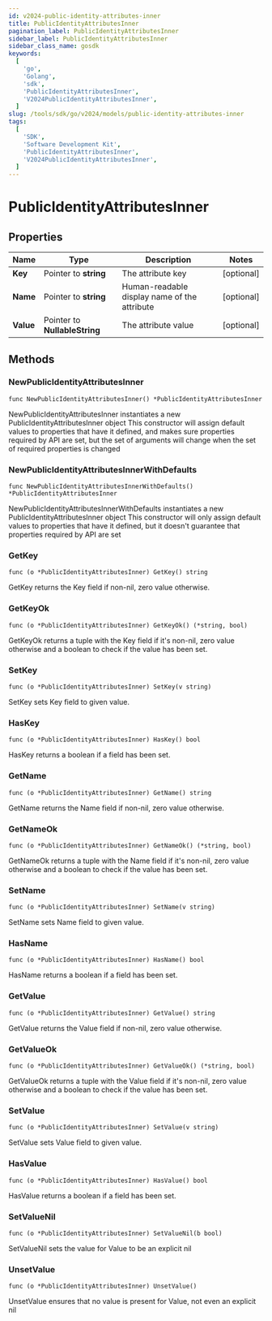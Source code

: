 ```yaml
---
id: v2024-public-identity-attributes-inner
title: PublicIdentityAttributesInner
pagination_label: PublicIdentityAttributesInner
sidebar_label: PublicIdentityAttributesInner
sidebar_class_name: gosdk
keywords:
  [
    'go',
    'Golang',
    'sdk',
    'PublicIdentityAttributesInner',
    'V2024PublicIdentityAttributesInner',
  ]
slug: /tools/sdk/go/v2024/models/public-identity-attributes-inner
tags:
  [
    'SDK',
    'Software Development Kit',
    'PublicIdentityAttributesInner',
    'V2024PublicIdentityAttributesInner',
  ]
---
```


# PublicIdentityAttributesInner

## Properties

| Name | Type | Description | Notes |
| --- | --- | --- | --- |
| **Key** | Pointer to **string** | The attribute key | [optional] |
| **Name** | Pointer to **string** | Human-readable display name of the attribute | [optional] |
| **Value** | Pointer to **NullableString** | The attribute value | [optional] |

## Methods

### NewPublicIdentityAttributesInner

`func NewPublicIdentityAttributesInner() *PublicIdentityAttributesInner`

NewPublicIdentityAttributesInner instantiates a new PublicIdentityAttributesInner object This constructor will assign default values to properties that have it defined, and makes sure properties required by API are set, but the set of arguments will change when the set of required properties is changed

### NewPublicIdentityAttributesInnerWithDefaults

`func NewPublicIdentityAttributesInnerWithDefaults() *PublicIdentityAttributesInner`

NewPublicIdentityAttributesInnerWithDefaults instantiates a new PublicIdentityAttributesInner object This constructor will only assign default values to properties that have it defined, but it doesn't guarantee that properties required by API are set

### GetKey

`func (o *PublicIdentityAttributesInner) GetKey() string`

GetKey returns the Key field if non-nil, zero value otherwise.

### GetKeyOk

`func (o *PublicIdentityAttributesInner) GetKeyOk() (*string, bool)`

GetKeyOk returns a tuple with the Key field if it's non-nil, zero value otherwise and a boolean to check if the value has been set.

### SetKey

`func (o *PublicIdentityAttributesInner) SetKey(v string)`

SetKey sets Key field to given value.

### HasKey

`func (o *PublicIdentityAttributesInner) HasKey() bool`

HasKey returns a boolean if a field has been set.

### GetName

`func (o *PublicIdentityAttributesInner) GetName() string`

GetName returns the Name field if non-nil, zero value otherwise.

### GetNameOk

`func (o *PublicIdentityAttributesInner) GetNameOk() (*string, bool)`

GetNameOk returns a tuple with the Name field if it's non-nil, zero value otherwise and a boolean to check if the value has been set.

### SetName

`func (o *PublicIdentityAttributesInner) SetName(v string)`

SetName sets Name field to given value.

### HasName

`func (o *PublicIdentityAttributesInner) HasName() bool`

HasName returns a boolean if a field has been set.

### GetValue

`func (o *PublicIdentityAttributesInner) GetValue() string`

GetValue returns the Value field if non-nil, zero value otherwise.

### GetValueOk

`func (o *PublicIdentityAttributesInner) GetValueOk() (*string, bool)`

GetValueOk returns a tuple with the Value field if it's non-nil, zero value otherwise and a boolean to check if the value has been set.

### SetValue

`func (o *PublicIdentityAttributesInner) SetValue(v string)`

SetValue sets Value field to given value.

### HasValue

`func (o *PublicIdentityAttributesInner) HasValue() bool`

HasValue returns a boolean if a field has been set.

### SetValueNil

`func (o *PublicIdentityAttributesInner) SetValueNil(b bool)`

SetValueNil sets the value for Value to be an explicit nil

### UnsetValue

`func (o *PublicIdentityAttributesInner) UnsetValue()`

UnsetValue ensures that no value is present for Value, not even an explicit nil

